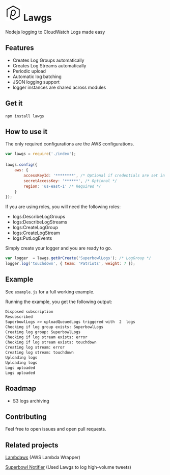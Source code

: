 ![logo](./logo50x50.png) Lawgs
==============================

Nodejs logging to CloudWatch Logs made easy

## Features
- Creates Log Groups automatically
- Creates Log Streams automatically
- Periodic upload
- Automatic log batching
- JSON logging support
- logger instances are shared across modules

## Get it
``` npm install lawgs ```

## How to use it

The only required configurations are the AWS configurations.

```js
var lawgs = require('./index');

lawgs.config({
	aws: {
		accessKeyId: '********', /* Optional if credentials are set in ~/.aws/credentials */
		secretAccessKey: '******', /* Optional */
		region: 'us-east-1' /* Required */
	}
});
```

If you are using roles, you will need the following roles:
- logs:DescribeLogGroups
- logs:DescribeLogStreams
- logs:CreateLogGroup
- logs:CreateLogStream
- logs:PutLogEvents

Simply create your logger and you are ready to go.

```js
var logger  = lawgs.getOrCreate('SuperbowlLogs'); /* LogGroup */
logger.log('touchdown', { team: 'Patriots', weight: 7 });
```

## Example
See ```example.js``` for a full working example.

Running the example, you get the following output:
```
Disposed subscription
Resubscribed
SuperbowlLogs >> uploadQueuedLogs triggered with  2  logs
Checking if log group exists: SuperbowlLogs
Creating log group: SuperbowlLogs
Checking if log stream exists: error
Checking if log stream exists: touchdown
Creating log stream: error
Creating log stream: touchdown
Uploading logs
Uploading logs
Logs uploaded
Logs uploaded
```

## Roadmap
- S3 logs archiving

## Contributing
Feel free to open issues and open pull requests.

## Related projects
[Lambdaws](https://github.com/mentum/lambdaws) (AWS Lambda Wrapper)

[Superbowl Notifier](https://github.com/mentum/superbowl_notifier) (Used Lawgs to log high-volume tweets)
